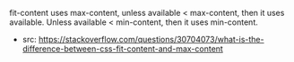 fit-content uses max-content, unless available < max-content, then it uses available. Unless available < min-content, then it uses min-content.

- src: https://stackoverflow.com/questions/30704073/what-is-the-difference-between-css-fit-content-and-max-content